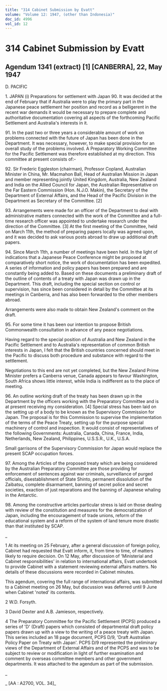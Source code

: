 ```yaml
---
title: "314 Cabinet Submission by Evatt"
volume: "Volume 12: 1947, (other than Indonesia)"
doc_id: 4996
vol_id: 12
---
```


# 314 Cabinet Submission by Evatt

## Agendum 1341 (extract) [1] [CANBERRA], 22, May 1947

D. PACIFIC

1\. JAPAN (i) Preparations for settlement with Japan 90. It was decided at the end of February that if Australia were to play the primary part in the Japanese peace settlement her position and record as a belligerent in the recent war demands it would be necessary to prepare complete and authoritative documentation covering all aspects of the forthcoming Pacific Settlement and Australia's interests in it.

91\. In the past two or three years a considerable amount of work on problems connected with the future of Japan has been done in the Department. It was necessary, however, to make special provision for an overall study of the problems involved. A Preparatory Working Committee for the Pacific Settlement was therefore established at my direction. This committee at present consists of:-

92\. Sir Frederic Eggleston (chairman), Professor Copland, Australian Minister in China, Mr. Macmahon Ball, Head of Australian Mission in Japan and member representing jointly United Kingdom, Australia, New Zealand and India on the Allied Council for Japan, the Australian Representative on the Far Eastern Commission (Hon. N.J.O. Makin), the Secretary of the Department of External Affairs, and the Head of the Pacific Division in the Department as Secretary of the Committee. [2]

93\. Arrangements were made for an officer of the Department to deal with administrative matters connected with the work of the Committee and a full-time research officer was appointed to undertake research under the direction of the Committee. [3] At the first meeting of the Committee, held on March 11th, the method of preparing papers locally was agreed upon, and it was decided to ask various posts abroad to draw up additional draft papers.

94\. Since March 11th, a number of meetings have been held. In the light of indications that a Japanese Peace Conference might be proposed at comparatively short notice, the work of documentation has been expedited. A series of information and policy papers has been prepared and are constantly being added to. Based on these documents a preliminary draft of the outline of contents of a treaty with Japan was drawn up in the Department. This draft, including the special section on control or supervision, has since been considered in detail by the Committee at its meetings in Canberra, and has also been forwarded to the other members abroad.

Arrangements were also made to obtain New Zealand's comment on the draft.

95\. For some time it has been our intention to propose British Commonwealth consultation in advance of any peace negotiations.

Having regard to the special position of Australia and New Zealand in the Pacific Settlement and to Australia's representation of common British interests in Japan, I felt that the British countries concerned should meet in the Pacific to discuss both procedure and substance with regard to the settlement.

Negotiations to this end are not yet completed, but the New Zealand Prime Minister prefers a Canberra venue, Canada appears to favour Washington, South Africa shows little interest, while India is indifferent as to the place of meeting.

96\. An outline working draft of the treaty has been drawn up in the Department by the officers working with the Preparatory Committee and is at present receiving my consideration. [4] Special stress has been laid on the setting up of a body to be known as the Supervisory Commission for Japan. The proposal is for this Commission to supervise the implementation of the terms of the Peace Treaty, setting up for the purpose special machinery of control and inspection. It would consist of representatives of the following Governments: Australia, Canada, China, France, India, Netherlands, New Zealand, Philippines, U.S.S.R., U.K., U.S.A.

Small garrisons of the Supervisory Commission for Japan would replace the present SCAP occupation forces.

97\. Among the Articles of the proposed treaty which are being considered by the Australian Preparatory Committee are those providing for enforcement of sentences against war criminals, surveillance of purged officials, disestablishment of State Shinto, permanent dissolution of the Zaibatsu, complete disarmament, banning of secret police and secret societies, exaction of just reparations and the banning of Japanese whaling in the Antarctic.

98\. Among the constructive articles particular stress is laid on those dealing with review of the constitution and measures for the democratization of Japan, including the encouragement of trade unions, reform of the educational system and a reform of the system of land tenure more drastic than that instituted by SCAP.

_

1 At its meeting on 25 February, after a general discussion of foreign policy, Cabinet had requested that Evatt inform, it, from time to time, of matters likely to require decision. On 12 May, after discussion of 'Ministerial and Cabinet responsibilities' in relation to international affairs, Evatt undertook to provide Cabinet with a statement reviewing external affairs matters. No details of these discussions were recorded in Cabinet minutes.

This agendum, covering the full range of international affairs, was submitted to a Cabinet meeting on 26 May, but discussion was deferred until 9 June when Cabinet 'noted' its contents.

2 W.D. Forsyth.

3 David Dexter and A.B. Jamieson, respectively.

4 The Preparatory Committee for the Pacific Settlement (PCPS) produced a series of 'D' (Draft) papers which consisted of departmental draft policy papers drawn up with a view to the writing of a peace treaty with Japan. This series included an 18 page document, PCPS D/9, 'Draft Australian Policy Paper on Treaty with Japan'. PCPS D/9 represented the preliminary views of the Department of External Affairs and of the PCPS and was to be subject to review or modification in light of further examination and comment by overseas committee members and other government departments. It was attached to the agendum as part of the submission.

_

_ [AA : A2700, VOL. 34]_
